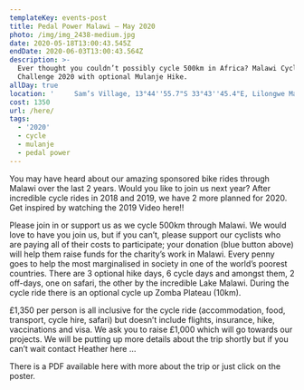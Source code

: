 ```yaml
---
templateKey: events-post
title: Pedal Power Malawi – May 2020
photo: /img/img_2438-medium.jpg
date: 2020-05-18T13:00:43.545Z
endDate: 2020-06-03T13:00:43.564Z
description: >-
  Ever thought you couldn’t possibly cycle 500km in Africa? Malawi Cycle
  Challenge 2020 with optional Mulanje Hike.
allDay: true
location: '     Sam’s Village, 13°44''55.7"S 33°43''45.4"E, Lilongwe Malawi '
cost: 1350
url: /here/
tags:
  - '2020'
  - cycle
  - mulanje
  - pedal power
---
```

You may have heard about our amazing sponsored bike rides through Malawi over the last 2 years. Would you like to join us next year? After incredible cycle rides in 2018 and 2019, we have 2 more planned for 2020.  Get inspired by watching the 2019 Video here!!



Please join in or support us as we cycle 500km through Malawi. We would love to have you join us, but if you can’t, please support our cyclists who are paying all of their costs to participate; your donation (blue button above) will help them raise funds for the charity’s work in Malawi.  Every penny goes to help the most marginalised in society in one of the world’s poorest countries. There are 3 optional hike days, 6 cycle days and amongst them, 2 off-days, one on safari, the other by the incredible Lake Malawi. During the cycle ride there is an optional cycle up Zomba Plateau (10km). 



£1,350 per person is all inclusive for the cycle ride (accommodation, food, transport, cycle hire, safari) but doesn’t include flights, insurance, hike, vaccinations and visa.  We ask you to raise £1,000 which will go towards our projects.  We will be putting up more details about the trip shortly but if you can’t wait contact Heather here …



There is a PDF available here with more about the trip or just click on the poster.
